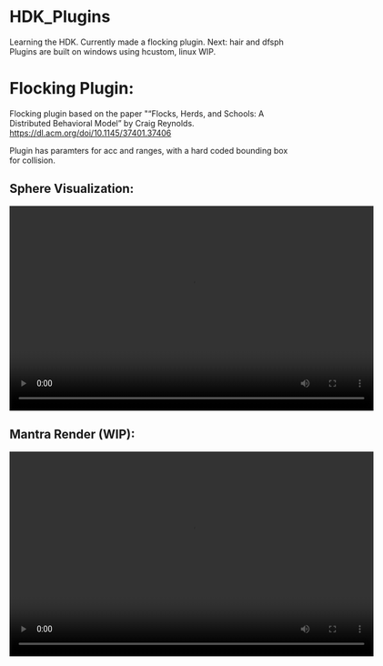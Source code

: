 # HDK_Plugins
Learning the HDK. Currently made a flocking plugin. Next: hair and dfsph
Plugins are built on windows using hcustom, linux WIP.

# Flocking Plugin:
Flocking plugin based on the paper "“Flocks, Herds, and
Schools: A Distributed Behavioral Model” by Craig Reynolds. https://dl.acm.org/doi/10.1145/37401.37406

Plugin has paramters for acc and ranges, with a hard coded bounding box for collision.

## Sphere Visualization:
<video controls width="640" height="360">
  <source src="./Flocking/houdini_clip_flocking.mp4.mp4" type="video/mp4">
  Your browser does not support the video tag.
</video>

## Mantra Render (WIP):
<video controls width="640" height="360">
  <source src="./Flocking/test.mp4" type="video/mp4">
  Your browser does not support the video tag.
</video>
